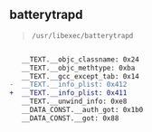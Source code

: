 ## batterytrapd

> `/usr/libexec/batterytrapd`

```diff

   __TEXT.__objc_classname: 0x24
   __TEXT.__objc_methtype: 0xba
   __TEXT.__gcc_except_tab: 0x14
-  __TEXT.__info_plist: 0x412
+  __TEXT.__info_plist: 0x411
   __TEXT.__unwind_info: 0xe8
   __DATA_CONST.__auth_got: 0x1b0
   __DATA_CONST.__got: 0x88

```
